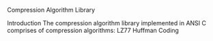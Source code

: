 Compression Algorithm Library

Introduction
The compression algorithm library implemented in ANSI C comprises of compression algorithms:
	LZ77 
	Huffman Coding

